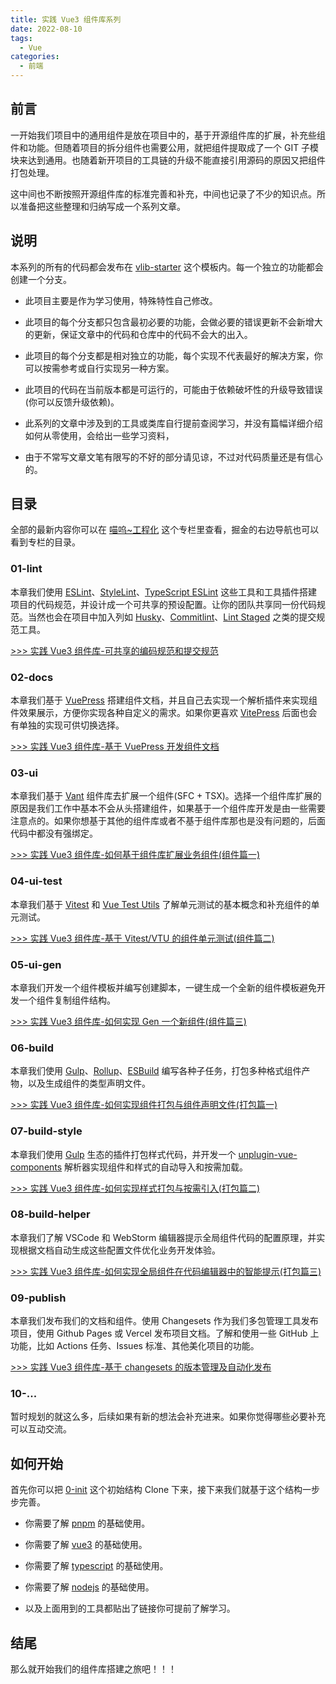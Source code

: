 ```yaml
---
title: 实践 Vue3 组件库系列
date: 2022-08-10
tags:
  - Vue
categories:
  - 前端
---
```


## 前言

一开始我们项目中的通用组件是放在项目中的，基于开源组件库的扩展，补充些组件和功能。但随着项目的拆分组件也需要公用，就把组件提取成了一个 GIT 子模块来达到通用。也随着新开项目的工具链的升级不能直接引用源码的原因又把组件打包处理。

这中间也不断按照开源组件库的标准完善和补充，中间也记录了不少的知识点。所以准备把这些整理和归纳写成一个系列文章。

## 说明

本系列的所有的代码都会发布在 [vlib-starter](https://github.com/bfehub/vlib-starter) 这个模板内。每一个独立的功能都会创建一个分支。

- 此项目主要是作为学习使用，特殊特性自己修改。

- 此项目的每个分支都只包含最初必要的功能，会做必要的错误更新不会新增大的更新，保证文章中的代码和仓库中的代码不会大的出入。

- 此项目的每个分支都是相对独立的功能，每个实现不代表最好的解决方案，你可以按需参考或自行实现另一种方案。

- 此项目的代码在当前版本都是可运行的，可能由于依赖破坏性的升级导致错误(你可以反馈升级依赖)。

- 此系列的文章中涉及到的工具或类库自行提前查阅学习，并没有篇幅详细介绍如何从零使用，会给出一些学习资料，

- 由于不常写文章文笔有限写的不好的部分请见谅，不过对代码质量还是有信心的。

## 目录

全部的最新内容你可以在 [喵呜~工程化](https://juejin.cn/column/7130951037547970567) 这个专栏里查看，掘金的右边导航也可以看到专栏的目录。

### 01-lint

本章我们使用 [ESLint](https://eslint.org/)、[StyleLint](https://stylelint.io/)、[TypeScript ESLint](https://typescript-eslint.io/docs/) 这些工具和工具插件搭建项目的代码规范，并设计成一个可共享的预设配置。让你的团队共享同一份代码规范。当然也会在项目中加入列如 [Husky](https://github.com/typicode/husky)、[Commitlint](https://github.com/conventional-changelog/commitlint)、[Lint Staged](https://github.com/okonet/lint-staged) 之类的提交规范工具。

[>>> 实践 Vue3 组件库-可共享的编码规范和提交规范](./vlib-starter-2.md)

### 02-docs

本章我们基于 [VuePress](https://v2.vuepress.vuejs.org/zh/) 搭建组件文档，并且自己去实现一个解析插件来实现组件效果展示，方便你实现各种自定义的需求。如果你更喜欢 [VitePress](https://vitepress.vuejs.org/) 后面也会有单独的实现可供切换选择。

[>>> 实践 Vue3 组件库-基于 VuePress 开发组件文档](./vlib-starter-3.md)

### 03-ui

本章我们基于 [Vant](https://vant-ui.github.io/vant/#/zh-CN) 组件库去扩展一个组件(SFC + TSX)。选择一个组件库扩展的原因是我们工作中基本不会从头搭建组件，如果基于一个组件库开发是由一些需要注意点的。如果你想基于其他的组件库或者不基于组件库那也是没有问题的，后面代码中都没有强绑定。

[>>> 实践 Vue3 组件库-如何基于组件库扩展业务组件(组件篇一)](./vlib-starter-4.md)

### 04-ui-test

本章我们基于 [Vitest](https://cn.vitest.dev/) 和 [Vue Test Utils](https://test-utils.vuejs.org/) 了解单元测试的基本概念和补充组件的单元测试。

[>>> 实践 Vue3 组件库-基于 Vitest/VTU 的组件单元测试(组件篇二)](./vlib-starter-5.md)

### 05-ui-gen

本章我们开发一个组件模板并编写创建脚本，一键生成一个全新的组件模板避免开发一个组件复制组件结构。

[>>> 实践 Vue3 组件库-如何实现 Gen 一个新组件(组件篇三)](./vlib-starter-6.md)

### 06-build

本章我们使用 [Gulp](https://gulpjs.com/)、[Rollup](https://rollupjs.org/guide/en/)、[ESBuild](https://esbuild.github.io/) 编写各种子任务，打包多种格式组件产物，以及生成组件的类型声明文件。

[>>> 实践 Vue3 组件库-如何实现组件打包与组件声明文件(打包篇一)](./vlib-starter-7.md)

### 07-build-style

本章我们使用 [Gulp](https://gulpjs.com/) 生态的插件打包样式代码，并开发一个 [unplugin-vue-components](https://github.com/antfu/unplugin-vue-components) 解析器实现组件和样式的自动导入和按需加载。

[>>> 实践 Vue3 组件库-如何实现样式打包与按需引入(打包篇二)](./vlib-starter-8.md)

### 08-build-helper

本章我们了解 VSCode 和 WebStorm 编辑器提示全局组件代码的配置原理，并实现根据文档自动生成这些配置文件优化业务开发体验。

[>>> 实践 Vue3 组件库-如何实现全局组件在代码编辑器中的智能提示(打包篇三)](./vlib-starter-9.md)

### 09-publish

本章我们发布我们的文档和组件。使用 Changesets 作为我们多包管理工具发布项目，使用 Github Pages 或 Vercel 发布项目文档。了解和使用一些 GitHub 上功能，比如 Actions 任务、Issues 标准、其他美化项目的功能。

[>>> 实践 Vue3 组件库-基于 changesets 的版本管理及自动化发布](./vlib-starter-10.md)

### 10-...

暂时规划的就这么多，后续如果有新的想法会补充进来。如果你觉得哪些必要补充可以互动交流。

## 如何开始

首先你可以把 [0-init](https://github.com/bfehub/vlib-starter/tree/0-init) 这个初始结构 Clone 下来，接下来我们就基于这个结构一步步完善。

- 你需要了解 [pnpm](https://pnpm.io/zh/installation) 的基础使用。

- 你需要了解 [vue3](https://staging-cn.vuejs.org/) 的基础使用。

- 你需要了解 [typescript](https://www.typescriptlang.org/) 的基础使用。

- 你需要了解 [nodejs](https://nodejs.org/en/) 的基础使用。

- 以及上面用到的工具都贴出了链接你可提前了解学习。

## 结尾

那么就开始我们的组件库搭建之旅吧！！！
